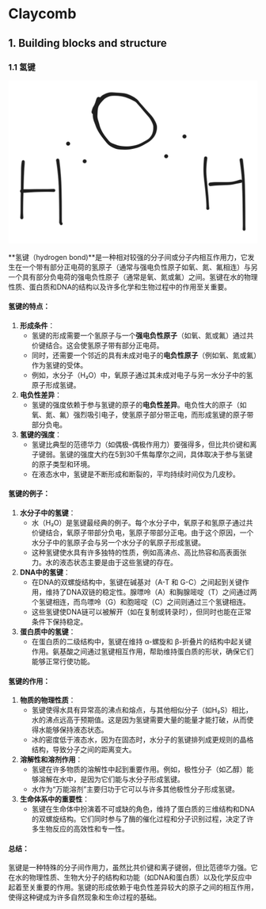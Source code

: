 # Claycomb

## 1. Building blocks and structure

### 1.1  氢键



<img src="../.gitbook/assets/file.excalidraw.svg" alt="" class="gitbook-drawing">



\*\*氢键（hydrogen bond)\*\*是一种相对较强的分子间或分子内相互作用力，它发生在一个带有部分正电荷的氢原子（通常与强电负性原子如氧、氮、氟相连）与另一个具有部分负电荷的强电负性原子（通常是氧、氮或氟）之间。氢键在水的物理性质、蛋白质和DNA的结构以及许多化学和生物过程中的作用至关重要。

#### 氢键的特点：

1. **形成条件**：
   * 氢键的形成需要一个氢原子与一个**强电负性原子**（如氧、氮或氟）通过共价键结合。这会使氢原子带有部分正电荷。
   * 同时，还需要一个邻近的具有未成对电子的**电负性原子**（例如氧、氮或氟）作为氢键的受体。
   * 例如，水分子（H₂O）中，氧原子通过其未成对电子与另一水分子中的氢原子形成氢键。
2. **电负性差异**：
   * 氢键的强度依赖于参与氢键的原子的**电负性差异**。电负性大的原子（如氧、氮、氟）强烈吸引电子，使氢原子部分带正电，而形成氢键的原子带部分负电。
3. **氢键的强度**：
   * 氢键比典型的范德华力（如偶极-偶极作用力）要强得多，但比共价键和离子键弱。氢键的强度大约在5到30千焦每摩尔之间，具体取决于参与氢键的原子类型和环境。
   * 在液态水中，氢键是不断形成和断裂的，平均持续时间仅为几皮秒。

#### 氢键的例子：

1. **水分子中的氢键**：
   * 水（H₂O）是氢键最经典的例子。每个水分子中，氧原子和氢原子通过共价键结合，氧原子带部分负电，氢原子带部分正电。由于这个原因，一个水分子中的氢原子会与另一个水分子的氧原子形成氢键。
   * 这种氢键使水具有许多独特的性质，例如高沸点、高比热容和高表面张力。水的液态状态主要是由于这些氢键的存在。
2. **DNA中的氢键**：
   * 在DNA的双螺旋结构中，氢键在碱基对（A-T 和 G-C）之间起到关键作用，维持了DNA双链的稳定性。腺嘌呤（A）和胸腺嘧啶（T）之间通过两个氢键相连，而鸟嘌呤（G）和胞嘧啶（C）之间则通过三个氢键相连。
   * 这些氢键使DNA链可以被解开（如在复制或转录时），但同时也能在正常条件下保持稳定。
3. **蛋白质中的氢键**：
   * 在蛋白质的二级结构中，氢键在维持 α-螺旋和 β-折叠片的结构中起关键作用。氨基酸之间通过氢键相互作用，帮助维持蛋白质的形状，确保它们能够正常行使功能。

#### 氢键的作用：

1. **物质的物理性质**：
   * 氢键使得水具有异常高的沸点和熔点，与其他相似分子（如H₂S）相比，水的沸点远高于预期值。这是因为氢键需要大量的能量才能打破，从而使得水能够保持液态状态。
   * 冰的密度低于液态水，因为在固态时，水分子的氢键排列成更规则的晶格结构，导致分子之间的距离变大。
2. **溶解性和溶剂作用**：
   * 氢键在许多物质的溶解性中起到重要作用。例如，极性分子（如乙醇）能够溶解在水中，是因为它们能与水分子形成氢键。
   * 水作为“万能溶剂”主要归功于它可以与许多其他极性分子形成氢键。
3. **生命体系中的重要性**：
   * 氢键在生命体中扮演着不可或缺的角色，维持了蛋白质的三维结构和DNA的双螺旋结构。它们同时参与了酶的催化过程和分子识别过程，决定了许多生物反应的高效性和专一性。

#### 总结：

氢键是一种特殊的分子间作用力，虽然比共价键和离子键弱，但比范德华力强。它在水的物理性质、生物大分子的结构和功能（如DNA和蛋白质）以及化学反应中起着至关重要的作用。氢键的形成依赖于电负性差异较大的原子之间的相互作用，使得这种键成为许多自然现象和生命过程的基础。

